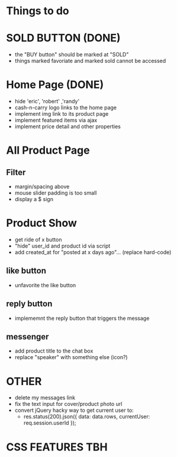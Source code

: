 # Things to do

# SOLD BUTTON (DONE)
- the "BUY button" should be marked at "SOLD"
- things marked favoriate and marked sold cannot be accessed

# Home Page (DONE)
- hide 'eric', 'robert' ,'randy'
- cash-n-carry logo links to the home page
- implement img link to its product page
- implement featured items via ajax
- implement price detail and other properties

# All Product Page

## Filter
- margin/spacing above
- mouse slider padding is too small
- display a $ sign

# Product Show
- get ride of x button
- "hide" user_id and product id via script
- add created_at for "posted at x days ago"... (replace hard-code)

## like button
- unfavorite the like button

## reply button
- implememnt the reply button that triggers the message

## messenger
- add product title to the chat box
- replace "speaker" with something else (icon?)

# OTHER

- delete my messages link
- fix the text input for cover/product photo url
- convert jQuery hacky way to get current user to: 
    - res.status(200).json({ data: data.rows, currentUser: req.session.userId });

# CSS FEATURES TBH
